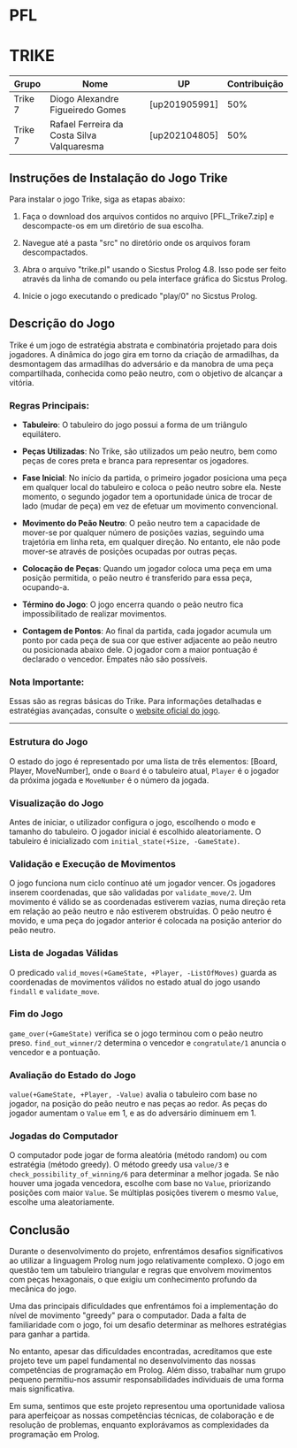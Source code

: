 # PFL
# TRIKE

| Grupo | Nome                         | UP            | Contribuição |
|------------   | ------------                 | ------------  |------------  |
|Trike 7| Diogo Alexandre Figueiredo Gomes| [up201905991] |50%           |
|Trike 7| Rafael Ferreira da Costa Silva Valquaresma     | [up202104805] |50%           |


## Instruções de Instalação do Jogo Trike

Para instalar o jogo Trike, siga as etapas abaixo:

1. Faça o download dos arquivos contidos no arquivo [PFL_Trike7.zip] e descompacte-os em um diretório de sua escolha.

2. Navegue até a pasta "src" no diretório onde os arquivos foram descompactados.

3. Abra o arquivo "trike.pl" usando o Sicstus Prolog 4.8. Isso pode ser feito através da linha de comando ou pela interface gráfica do Sicstus Prolog.

4. Inicie o jogo executando o predicado "play/0" no Sicstus Prolog.

## Descrição do Jogo

Trike é um jogo de estratégia abstrata e combinatória projetado para dois jogadores. A dinâmica do jogo gira em torno da criação de armadilhas, da desmontagem das armadilhas do adversário e da manobra de uma peça compartilhada, conhecida como peão neutro, com o objetivo de alcançar a vitória.

### Regras Principais:

- **Tabuleiro**: O tabuleiro do jogo possui a forma de um triângulo equilátero.

- **Peças Utilizadas**: No Trike, são utilizados um peão neutro, bem como peças de cores preta e branca para representar os jogadores.

- **Fase Inicial**: No início da partida, o primeiro jogador posiciona uma peça em qualquer local do tabuleiro e coloca o peão neutro sobre ela. Neste momento, o segundo jogador tem a oportunidade única de trocar de lado (mudar de peça) em vez de efetuar um movimento convencional.

- **Movimento do Peão Neutro**: O peão neutro tem a capacidade de mover-se por qualquer número de posições vazias, seguindo uma trajetória em linha reta, em qualquer direção. No entanto, ele não pode mover-se através de posições ocupadas por outras peças.

- **Colocação de Peças**: Quando um jogador coloca uma peça em uma posição permitida, o peão neutro é transferido para essa peça, ocupando-a.

- **Término do Jogo**: O jogo encerra quando o peão neutro fica impossibilitado de realizar movimentos.

- **Contagem de Pontos**: Ao final da partida, cada jogador acumula um ponto por cada peça de sua cor que estiver adjacente ao peão neutro ou posicionada abaixo dele. O jogador com a maior pontuação é declarado o vencedor. Empates não são possíveis.

### Nota Importante:

Essas são as regras básicas do Trike. Para informações detalhadas e estratégias avançadas, consulte o [website oficial do jogo](https://boardgamegeek.com/boardgame/307379/trike).

---

### Estrutura do Jogo
O estado do jogo é representado por uma lista de três elementos: [Board, Player, MoveNumber], onde o `Board` é o tabuleiro atual, `Player` é o jogador da próxima jogada e `MoveNumber` é o número da jogada.

### Visualização do Jogo
Antes de iniciar, o utilizador configura o jogo, escolhendo o modo e tamanho do tabuleiro. O jogador inicial é escolhido aleatoriamente. O tabuleiro é inicializado com `initial_state(+Size, -GameState)`.

### Validação e Execução de Movimentos
O jogo funciona num ciclo contínuo até um jogador vencer. Os jogadores inserem coordenadas, que são validadas por `validate_move/2`. Um movimento é válido se as coordenadas estiverem vazias, numa direção reta em relação ao peão neutro e não estiverem obstruídas. O peão neutro é movido, e uma peça do jogador anterior é colocada na posição anterior do peão neutro.

### Lista de Jogadas Válidas
O predicado `valid_moves(+GameState, +Player, -ListOfMoves)` guarda as coordenadas de movimentos válidos no estado atual do jogo usando `findall` e `validate_move`.

### Fim do Jogo
`game_over(+GameState)` verifica se o jogo terminou com o peão neutro preso. `find_out_winner/2` determina o vencedor e `congratulate/1` anuncia o vencedor e a pontuação.

### Avaliação do Estado do Jogo
`value(+GameState, +Player, -Value)` avalia o tabuleiro com base no jogador, na posição do peão neutro e nas peças ao redor. As peças do jogador aumentam o `Value` em 1, e as do adversário diminuem em 1.

### Jogadas do Computador
O computador pode jogar de forma aleatória (método random) ou com estratégia (método greedy). O método greedy usa `value/3` e `check_possibility_of_winning/6` para determinar a melhor jogada. Se não houver uma jogada vencedora, escolhe com base no `Value`, priorizando posições com maior `Value`. Se múltiplas posições tiverem o mesmo `Value`, escolhe uma aleatoriamente.

## Conclusão

Durante o desenvolvimento do projeto, enfrentámos desafios significativos ao utilizar a linguagem Prolog num jogo relativamente complexo. O jogo em questão tem um tabuleiro triangular e regras que envolvem movimentos com peças hexagonais, o que exigiu um conhecimento profundo da mecânica do jogo.

Uma das principais dificuldades que enfrentámos foi a implementação do nível de movimento "greedy" para o computador. Dada a falta de familiaridade com o jogo, foi um desafio determinar as melhores estratégias para ganhar a partida.

No entanto, apesar das dificuldades encontradas, acreditamos que este projeto teve um papel fundamental no desenvolvimento das nossas competências de programação em Prolog. Além disso, trabalhar num grupo pequeno permitiu-nos assumir responsabilidades individuais de uma forma mais significativa.

Em suma, sentimos que este projeto representou uma oportunidade valiosa para aperfeiçoar as nossas competências técnicas, de colaboração e de resolução de problemas, enquanto explorávamos as complexidades da programação em Prolog.
